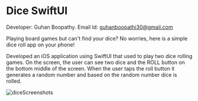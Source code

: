
# Dice SwiftUI

Developer: Guhan Boopathy.
Email Id: guhanboopathi30@gmail.com


Playing board games but can't find your dice? No worries, here is a simple dice roll app on your phone!

Developed an iOS application using SwiftUI that used to play two dice rolling games. On the screen, the user can see two dice and the ROLL button on the bottom middle of the screen. When the user taps the roll button it generates a random number and based on the random number dice is rolled. 

![diceScreenshots](https://user-images.githubusercontent.com/22254867/123905101-4d939380-d98f-11eb-8c05-b6879046082a.jpg)
